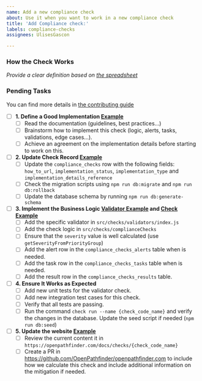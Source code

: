 ```yaml
---
name: Add a new compliance check
about: Use it when you want to work in a new compliance check
title: 'Add Compliance check:'
labels: compliance-checks
assignees: UlisesGascon

---
```


### How the Check Works

_Provide a clear definition based on [the spreadsheet](https://docs.google.com/spreadsheets/d/1VwqOty0RVHTlplRK5omZWJEltFRE3gl9NrgWhEpJXfo/edit?usp=sharing)_

### Pending Tasks

You can find more details in [the contributing guide](/CONTRIBUTING.md#current-initiatives)

- [ ] **1. Define a Good Implementation [Example](https://github.com/OpenPathfinder/visionBoard/issues/43#issuecomment-2524594504)** 
  - [ ] Read the documentation (guidelines, best practices...)
  - [ ] Brainstorm how to implement this check (logic, alerts, tasks, validations, edge cases...).
  - [ ] Achieve an agreement on the implementation details before starting to work on this.
- [ ] **2. Update Check Record [Example](https://github.com/OpenPathfinder/visionBoard/commit/55eaac59920a5229ef9eeaf859943578a66d1aeb)**
  - [ ] Update the `compliance_checks` row with the following fields: `how_to_url`, `implementation_status`, `implementation_type` and `implementation_details_reference`
  - [ ] Check the migration scripts using `npm run db:migrate` and `npm run db:rollback`
  - [ ] Update the database schema by running `npm run db:generate-schema`
- [ ] **3. Implement the Business Logic [Validator Example](https://github.com/OpenPathfinder/visionBoard/commit/44c41d119f0daefb7b2e496ba35d5ab65bcc319b) and [Check Example](https://github.com/OpenPathfinder/visionBoard/commit/6f1e16129ee0d01a1b9b536cd2dc6090b048b71f)**
  - [ ] Add the specific validator in `src/checks/validators/index.js`
  - [ ] Add the check logic in `src/checks/complianceChecks`
  - [ ] Ensure that the `severity` value is well calculated (use `getSeverityFromPriorityGroup`)
  - [ ] Add the alert row in the `compliance_checks_alerts` table when is needed.
  - [ ] Add the task row in the `compliance_checks_tasks` table when is needed.
  - [ ] Add the result row in the `compliance_checks_results` table.
- [ ] **4. Ensure It Works as Expected**
  - [ ] Add new unit tests for the validator check.
  - [ ] Add new integration test cases for this check.
  - [ ] Verify that all tests are passing.
  - [ ] Run the command `check run --name {check_code_name}` and verify the changes in the database. Update the seed script if needed (`npm run db:seed`)
- [ ] **5. Update the website [Example](https://github.com/OpenPathfinder/openpathfinder.com/pull/20)**
  - [ ] Review the current content it in `https://openpathfinder.com/docs/checks/{check_code_name}`
  - [ ] Create a PR in https://github.com/OpenPathfinder/openpathfinder.com to include how we calculate this check and include additional information on the mitigation if needed.
